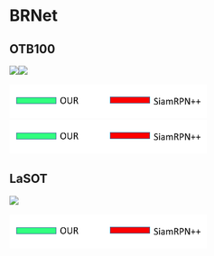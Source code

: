 # BRNet


## OTB100
![](https://github.com/s90210jacklen/BRNet/blob/main/GIrl2.gif)![](https://github.com/s90210jacklen/BRNet/blob/main/Sfood.gif)

<img src="https://github.com/s90210jacklen/BRNet/blob/main/label.png" width="350" height="60">




<img src="https://github.com/s90210jacklen/BRNet/blob/main/label.png" width="350" height="60">

## LaSOT
![](https://github.com/s90210jacklen/BRNet/blob/main/bas2.gif)

<img src="https://github.com/s90210jacklen/BRNet/blob/main/label.png" width="350" height="60">

